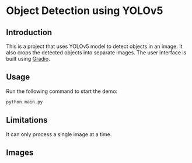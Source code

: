 # Object Detection using YOLOv5

## Introduction

This is a project that uses YOLOv5 model to detect objects in an image. It also crops the detected objects into separate images. The user interface is built using [Gradio](https://gradio.app/).

## Usage

Run the following command to start the demo:

```bash
python main.py
```

## Limitations

It can only process a single image at a time.

## Images
